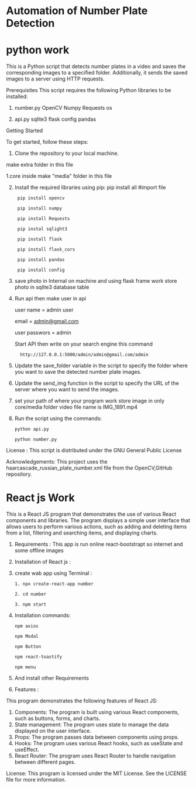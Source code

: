 # Automation of Number Plate Detection

# python work
This is a Python script that detects number plates in a video and saves the corresponding images to a specified folder. Additionally, it sends the saved images to a server using HTTP requests.

Prerequisites This script requires the following Python libraries to be installed:

1. number.py OpenCV Numpy Requests os

2. api.py sqlite3 flask config pandas

Getting Started

To get started, follow these steps:

1. Clone the repository to your local machine.

make extra folder in this file

1.core
inside  make "media" folder in this file
 

2. Install the required libraries using pip: pip install all #import file

        pip install opencv
 
        pip install numpy
 
        pip install Requests
 
        pip instal sqlight3
 
        pip install flask
 
        pip install flask_cors
 
        pip install pandas
 
        pip install config

3. save photo in Internal on machine and using flask frame work store photo in sqlite3 database table

4. Run api then make user in api 
        
     user name = admin user
    
     email = admin@gmail.com 
      
     user passwors = admin

     Start API then write on your search engine this command

         http://127.0.0.1:5000/admin/admin@gmail.com/admin

5. Update the save_folder variable in the script to specify the folder where you want to save the detected number plate images.

6. Update the send_img function in the script to specify the URL of the server where you want to send the images.

7. set your path of where your program work store image in only core/media folder video file name is IMG_1891.mp4

8. Run the script using the commands:

       python api.py
 
       python number.py

License : 
This script is distributed under the GNU General Public License

Acknowledgements: 
This project uses the haarcascade_russian_plate_number.xml file from the OpenCV,GitHub repository.

# React js Work 

This is a React JS program that demonstrates the use of various React components and libraries. The program displays a simple user interface that allows users to perform various actions, such as adding and deleting items from a list, filtering and searching items, and displaying charts.

1. Requirements :
        This app is run online react-bootstrapt so internet and some offline images 

2. Installation of React js : 

 1. create wab app using Terminal :

        1. npx create-react-app number

        2. cd number

        3. npm start

 2. Installation commands: 

        npm axios
  
        npm Modal

        npm Button 

        npm react-toastify

        npm menu
 
 3. And install other Requirements 


3. Features : 

This program demonstrates the following features of React JS:

1. Components: The program is built using various React components, such as buttons, forms, and charts.
2. State management: The program uses state to manage the data displayed on the user interface.
3. Props: The program passes data between components using props.
4. Hooks: The program uses various React hooks, such as useState and useEffect.
5. React Router: The program uses React Router to handle navigation between different pages.

License: 
This program is licensed under the MIT License. See the LICENSE file for more information.
